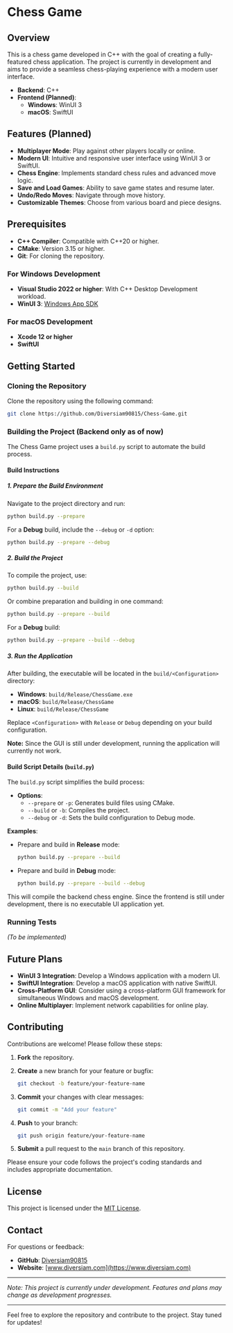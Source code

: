 # Chess Game

## Overview

This is a chess game developed in C++ with the goal of creating a fully-featured chess application. The project is currently in development and aims to provide a seamless chess-playing experience with a modern user interface.

- **Backend**: C++
- **Frontend (Planned)**:
  - **Windows**: WinUI 3
  - **macOS**: SwiftUI

## Features (Planned)

- **Multiplayer Mode**: Play against other players locally or online.
- **Modern UI**: Intuitive and responsive user interface using WinUI 3 or SwiftUI.
- **Chess Engine**: Implements standard chess rules and advanced move logic.
- **Save and Load Games**: Ability to save game states and resume later.
- **Undo/Redo Moves**: Navigate through move history.
- **Customizable Themes**: Choose from various board and piece designs.

## Prerequisites

- **C++ Compiler**: Compatible with C++20 or higher.
- **CMake**: Version 3.15 or higher.
- **Git**: For cloning the repository.

### For Windows Development

- **Visual Studio 2022 or higher**: With C++ Desktop Development workload.
- **WinUI 3**: [Windows App SDK](https://docs.microsoft.com/en-us/windows/apps/windows-app-sdk/)

### For macOS Development

- **Xcode 12 or higher**
- **SwiftUI**

## Getting Started

### Cloning the Repository

Clone the repository using the following command:

```bash
git clone https://github.com/Diversiam90815/Chess-Game.git
```

### Building the Project (Backend only as of now)

The Chess Game project uses a `build.py` script to automate the build process.

#### Build Instructions

##### 1. Prepare the Build Environment

Navigate to the project directory and run:

```bash
python build.py --prepare
```

For a **Debug** build, include the `--debug` or `-d` option:

```bash
python build.py --prepare --debug
```

##### 2. Build the Project

To compile the project, use:

```bash
python build.py --build
```

Or combine preparation and building in one command:

```bash
python build.py --prepare --build
```

For a **Debug** build:

```bash
python build.py --prepare --build --debug
```

##### 3. Run the Application

After building, the executable will be located in the `build/<Configuration>` directory:

- **Windows**: `build/Release/ChessGame.exe`
- **macOS**: `build/Release/ChessGame`
- **Linux**: `build/Release/ChessGame`

Replace `<Configuration>` with `Release` or `Debug` depending on your build configuration.

**Note:** Since the GUI is still under development, running the application will currently not work.

#### Build Script Details (`build.py`)

The `build.py` script simplifies the build process:

- **Options**:
  - `--prepare` or `-p`: Generates build files using CMake.
  - `--build` or `-b`: Compiles the project.
  - `--debug` or `-d`: Sets the build configuration to Debug mode.

**Examples**:

- Prepare and build in **Release** mode:

  ```bash
  python build.py --prepare --build
  ```

- Prepare and build in **Debug** mode:

  ```bash
  python build.py --prepare --build --debug
  ```

This will compile the backend chess engine. Since the frontend is still under development, there is no executable UI application yet.

### Running Tests

*(To be implemented)*

## Future Plans

- **WinUI 3 Integration**: Develop a Windows application with a modern UI.
- **SwiftUI Integration**: Develop a macOS application with native SwiftUI.
- **Cross-Platform GUI**: Consider using a cross-platform GUI framework for simultaneous Windows and macOS development.
- **Online Multiplayer**: Implement network capabilities for online play.

## Contributing

Contributions are welcome! Please follow these steps:

1. **Fork** the repository.

2. **Create** a new branch for your feature or bugfix:

   ```bash
   git checkout -b feature/your-feature-name
   ```

3. **Commit** your changes with clear messages:

   ```bash
   git commit -m "Add your feature"
   ```

4. **Push** to your branch:

   ```bash
   git push origin feature/your-feature-name
   ```

5. **Submit** a pull request to the `main` branch of this repository.

Please ensure your code follows the project's coding standards and includes appropriate documentation.

## License

This project is licensed under the [MIT License](LICENSE).

## Contact

For questions or feedback:

- **GitHub**: [Diversiam90815](https://github.com/Diversiam90815)
- **Website**: [www.diversiam.com](https://www.diversiam.com)

---

*Note: This project is currently under development. Features and plans may change as development progresses.*

---

Feel free to explore the repository and contribute to the project. Stay tuned for updates!
